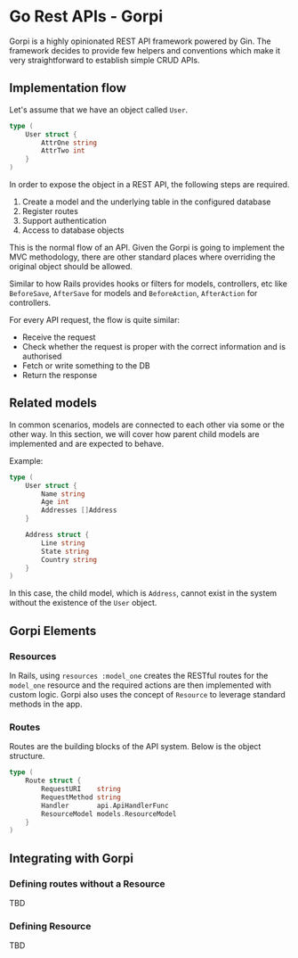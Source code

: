 # Go Rest APIs - Gorpi

Gorpi is a highly opinionated REST API framework powered by Gin.
The framework decides to provide few helpers and conventions which
make it very straightforward to establish simple CRUD APIs.

## Implementation flow

Let's assume that we have an object called `User`.

```go
type (
    User struct {
        AttrOne string
        AttrTwo int
    }
)
```

In order to expose the object in a REST API, the following steps are required.

1. Create a model and the underlying table in the configured database
2. Register routes
3. Support authentication
4. Access to database objects

This is the normal flow of an API. Given the Gorpi is going to implement the MVC
methodology, there are other standard places where overriding the original object
should be allowed.

Similar to how Rails provides hooks or filters for models, controllers, etc like
`BeforeSave`, `AfterSave` for models and `BeforeAction`, `AfterAction` for controllers.

For every API request, the flow is quite similar:

- Receive the request
- Check whether the request is proper with the correct information and is authorised
- Fetch or write something to the DB
- Return the response

## Related models

In common scenarios, models are connected to each other via some or the other way.
In this section, we will cover how parent child models are implemented and are expected to behave.

Example:

```go
type (
    User struct {
        Name string
        Age int
        Addresses []Address
    }

    Address struct {
        Line string
        State string
        Country string
    }
)
```

In this case, the child model, which is `Address`, cannot exist in the system without the existence of
the `User` object.

## Gorpi Elements

### Resources

In Rails, using `resources :model_one` creates the RESTful routes for the `model_one` resource and the
required actions are then implemented with custom logic.
Gorpi also uses the concept of `Resource` to leverage standard methods in the app.

### Routes

Routes are the building blocks of the API system.
Below is the object structure.

```go
type (
	Route struct {
		RequestURI    string
		RequestMethod string
		Handler       api.ApiHandlerFunc
		ResourceModel models.ResourceModel
	}
)
```

## Integrating with Gorpi

### Defining routes without a Resource

TBD

### Defining Resource

TBD
